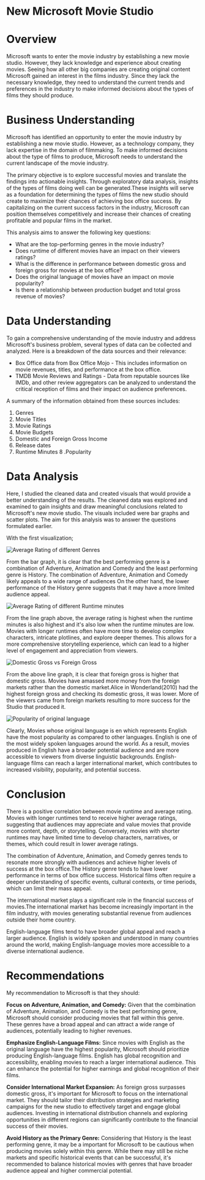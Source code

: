 # New Microsoft Movie Studio

# Overview
Microsoft wants to enter the movie industry by establishing a new movie studio. However, they lack knowledge and experience about creating movies. Seeing how all other big companies are creating original content Microsoft gained an interest in the films industry. Since they lack the necessary knowledge, they need to understand the current trends and preferences in the industry to make informed decisions about the types of films they should produce. 

# Business Understanding
Microsoft has identified an opportunity to enter the movie industry by establishing a new movie studio. However, as a technology company, they lack expertise in the domain of filmmaking. To make informed decisions about the type of films to produce, Microsoft needs to understand the current landscape of the movie industry. 

The primary objective is to explore successful movies and translate the findings into actionable insights. Through exploratory data analysis, insights of the types of films doing well can be generated.These insights will serve as a foundation for determining the types of films the new studio should create to maximize their chances of achieving box office success. By capitalizing on the current success factors in the industry, Microsoft can position themselves competitively and increase their chances of creating profitable and popular films in the market.

This analysis aims to answer the following key questions:
* What are the top-performing genres in the movie industry?
* Does runtime of different movies have an impact on their viewers ratings?
* What is the difference in performance between domestic gross and foreign gross for movies at the box office?
* Does the original language of movies have an impact on movie popularity?
* Is there a relationship between production budget and total gross revenue of movies?

# Data Understanding
To gain a comprehensive understanding of the movie industry and address Microsoft's business problem, several types of data can be collected and analyzed. Here is a breakdown of the data sources and their relevance:
* Box Office data from Box Office Mojo - This includes information on movie revenues, titles, and performance at the box office. 
* TMDB Movie Reviews and Ratings - Data from reputable sources like IMDb, and other review aggregators can be analyzed to understand the critical reception of films and their impact on audience preferences.

A summary of the information obtained from these sources includes:
1. Genres
2. Movie Titles
3. Movie Ratings
4. Movie Budgets
5. Domestic and Foreign Gross Income
6. Release dates
7. Runtime Minutes
8 .Popularity

# Data Analysis
Here, I studied the cleaned data and created visuals that would provide a better understanding of the results. The cleaned data was explored and examined to gain insights and draw meaningful conclusions related to Microsoft's new movie studio. The visuals included were bar graphs and scatter plots. The aim for this analysis was to answer the questions formulated earlier. 

With the first visualization;

![Average Rating of different Genres](images/genres.png)

From the bar graph, it is clear that the best performing genre is a combination of Adventure, Animation and Comedy and the least performing genre is History. The combination of Adventure, Animation and Comedy likely appeals to a wide range of audiences On the other hand, the lower performance of the History genre suggests that it may have a more limited audience appeal.

![Average Rating of different Runtime minutes](images/runtime.png)

From the line graph above, the average rating is highest when the runtime minutes is also highest and it's also low when the runtime minutes are low. Movies with longer runtimes often have more time to develop complex characters, intricate plotlines, and explore deeper themes. This allows for a more comprehensive storytelling experience, which can lead to a higher level of engagement and appreciation from viewers. 

![Domestic Gross vs Foreign Gross](images/domestic-vs-foreign.png)

 From the above line graph, it is clear that foreign gross is higher that domestic gross. Movies have amassed more money from the foreign markets rather than the domestic market.Alice in Wonderland(2010) had the highest foreign gross and checking its domestic gross, it was lower. More of the viewers came from foreign markets resulting to more success for the Studio that produced it.

![Popularity of original language](images/languages.png)

Clearly, Movies whose original language is en which represents English have the most popularity as compared to other languages. English is one of the most widely spoken languages around the world. As a result, movies produced in English have a broader potential audience and are more accessible to viewers from diverse linguistic backgrounds. English-language films can reach a larger international market, which contributes to increased visibility, popularity, and potential success.

# Conclusion
There is a positive correlation between movie runtime and average rating. Movies with longer runtimes tend to receive higher average ratings, suggesting that audiences may appreciate and value movies that provide more content, depth, or storytelling. Conversely, movies with shorter runtimes may have limited time to develop characters, narratives, or themes, which could result in lower average ratings.

The combination of Adventure, Animation, and Comedy genres tends to resonate more strongly with audiences and achieve higher levels of success at the box office.The History genre tends to have lower performance in terms of box office success. Historical films often require a deeper understanding of specific events, cultural contexts, or time periods, which can limit their mass appeal.

The international market plays a significant role in the financial success of movies.The international market has become increasingly important in the film industry, with movies generating substantial revenue from audiences outside their home country.

English-language films tend to have broader global appeal and reach a larger audience. English is widely spoken and understood in many countries around the world, making English-language movies more accessible to a diverse international audience.

# Recommendations
My recommendation to Microsoft is that they should:

**Focus on Adventure, Animation, and Comedy:** Given that the combination of Adventure, Animation, and Comedy is the best performing genre, Microsoft should consider producing movies that fall within this genre. These genres have a broad appeal and can attract a wide range of audiences, potentially leading to higher revenues.

**Emphasize English-Language Films:** Since movies with English as the original language have the highest popularity, Microsoft should prioritize producing English-language films. English has global recognition and accessibility, enabling movies to reach a larger international audience. This can enhance the potential for higher earnings and global recognition of their films.

**Consider International Market Expansion:** As foreign gross surpasses domestic gross, it's important for Microsoft to focus on the international market. They should tailor their distribution strategies and marketing campaigns for the new studio to effectively target and engage global audiences. Investing in international distribution channels and exploring opportunities in different regions can significantly contribute to the financial success of their movies.

**Avoid History as the Primary Genre:** Considering that History is the least performing genre, it may be a important for Microsoft to be cautious when producing movies solely within this genre. While there may still be niche markets and specific historical events that can be successful, it's recommended to balance historical movies with genres that have broader audience appeal and higher commercial potential.










